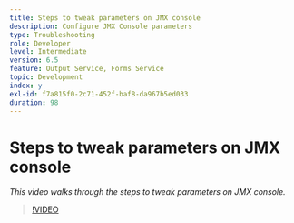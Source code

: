 ```yaml
---
title: Steps to tweak parameters on JMX console
description: Configure JMX Console parameters
type: Troubleshooting
role: Developer
level: Intermediate
version: 6.5
feature: Output Service, Forms Service
topic: Development
index: y
exl-id: f7a815f0-2c71-452f-baf8-da967b5ed033
duration: 98
---
```


# Steps to tweak parameters on JMX console

*This video walks through the steps to tweak parameters on JMX console.*

>[!VIDEO](https://video.tv.adobe.com/v/335554?quality=12&learn=on)
